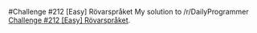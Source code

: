#Challenge #212 [Easy] Rövarspråket
My solution to /r/DailyProgrammer [Challenge #212 [Easy] Rövarspråket](https://www.reddit.com/r/dailyprogrammer/comments/341c03/20150427_challenge_212_easy_r%C3%B6varspr%C3%A5ket/).

